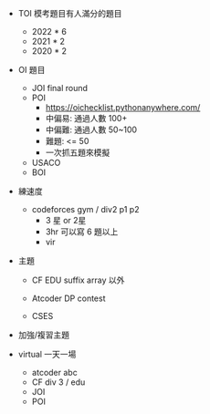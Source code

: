 - TOI 模考題目有人滿分的題目
	- 2022 * 6
    - 2021 * 2
    - 2020 * 2

- OI 題目
	- JOI final round
	- POI                                       
		- https://oichecklist.pythonanywhere.com/
		- 中偏易: 通過人數 100+
		- 中偏難: 通過人數 50~100
		- 難題: <= 50
		- 一次抓五題來模擬
	- USACO
	- BOI

- 練速度 
	- codeforces gym / div2 p1 p2 
		- 3 星 or 2星
    	- 3hr 可以寫 6 題以上
    	- vir

- 主題
	- CF EDU suffix array 以外

	- Atcoder DP contest

	- CSES

- 加強/複習主題

- virtual 一天一場
	- atcoder abc
	- CF div 3 / edu
	- JOI
	- POI